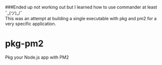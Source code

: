###Ended up not working out but I learned how to use commander at least  ¯\_(ツ)_/¯   
This was an attempt at building a single executable with pkg and pm2 for a very specific application.

# pkg-pm2
Pkg your Node.js app with PM2
